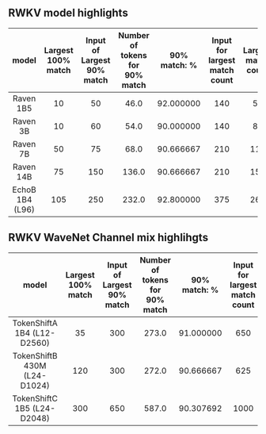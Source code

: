 ## RWKV model highlights

|      model      | Largest 100% match | Input of Largest 90% match | Number of tokens for 90% match | 90% match: % | Input for largest match count | Largest match count | Largest match count % |
|:---------------:|:------------------:|:--------------------------:|:------------------------------:|:------------:|:-----------------------------:|:-------------------:|:---------------------:|
|    Raven 1B5    |         10         |             50             |              46.0              |   92.000000  |              140              |          58         |       41.428571       |
|     Raven 3B    |         10         |             60             |              54.0              |   90.000000  |              140              |          83         |       59.285714       |
|     Raven 7B    |         50         |             75             |              68.0              |   90.666667  |              210              |         113         |       53.809524       |
|    Raven 14B    |         75         |             150            |              136.0             |   90.666667  |              210              |         157         |       74.761905       |
| EchoB 1B4 (L96) |         105        |             250            |              232.0             |   92.800000  |              375              |         263         |       70.133333       |

## RWKV WaveNet Channel mix highlihgts

|             model            | Largest 100% match | Input of Largest 90% match | Number of tokens for 90% match | 90% match: % | Input for largest match count | Largest match count | Largest match count % |
|:----------------------------:|:------------------:|:--------------------------:|:------------------------------:|:------------:|:-----------------------------:|:-------------------:|:---------------------:|
|  TokenShiftA 1B4 (L12-D2560) |         35         |             300            |              273.0             |   91.000000  |              650              |         415         |       63.846154       |
| TokenShiftB 430M (L24-D1024) |         120        |             300            |              272.0             |   90.666667  |              625              |         409         |       65.440000       |
|  TokenShiftC 1B5 (L24-D2048) |         300        |             650            |              587.0             |   90.307692  |              1000             |         709         |       70.900000       |